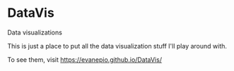 # DataVis
Data visualizations

This is just a place to put all the data visualization stuff I'll play around with.

To see them, visit https://evanepio.github.io/DataVis/
